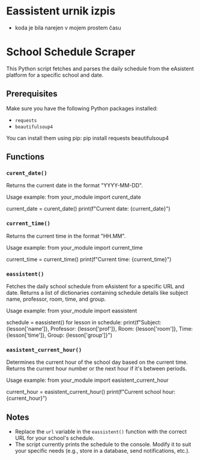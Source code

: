 # Eassistent urnik izpis



- koda je bila narejen v mojem prostem času

School Schedule Scraper
=======================

This Python script fetches and parses the daily schedule from the eAsistent platform for a specific school and date.

Prerequisites
-------------

Make sure you have the following Python packages installed:
- `requests`
- `beautifulsoup4`

You can install them using pip:
pip install requests beautifulsoup4


Functions
---------

### `curent_date()`

Returns the current date in the format "YYYY-MM-DD".

Usage example:
from your_module import curent_date

current_date = curent_date()
print(f"Current date: {current_date}")


### `current_time()`

Returns the current time in the format "HH.MM".

Usage example:
from your_module import current_time

current_time = current_time()
print(f"Current time: {current_time}")


### `eassistent()`

Fetches the daily school schedule from eAsistent for a specific URL and date.
Returns a list of dictionaries containing schedule details like subject name, professor, room, time, and group.

Usage example:
from your_module import eassistent

schedule = eassistent()
for lesson in schedule:
print(f"Subject: {lesson['name']}, Professor: {lesson['prof']}, Room: {lesson['room']}, Time: {lesson['time']}, Group: {lesson['group']}")


### `easistent_current_hour()`

Determines the current hour of the school day based on the current time.
Returns the current hour number or the next hour if it's between periods.

Usage example:
from your_module import easistent_current_hour

current_hour = easistent_current_hour()
print(f"Current school hour: {current_hour}")


Notes
-----

- Replace the `url` variable in the `eassistent()` function with the correct URL for your school's schedule.
- The script currently prints the schedule to the console. Modify it to suit your specific needs (e.g., store in a database, send notifications, etc.).

